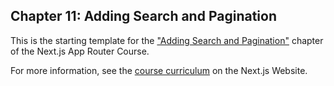 ## Chapter 11: Adding Search and Pagination

This is the starting template for the ["Adding Search and Pagination"]() chapter of the Next.js App Router Course.

For more information, see the [course curriculum]() on the Next.js Website.
